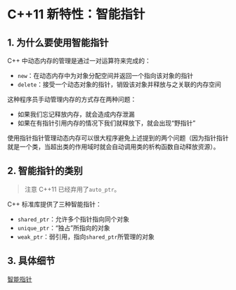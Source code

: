 # C++11 新特性：智能指针

## 1. 为什么要使用智能指针

C++ 中动态内存的管理是通过一对运算符来完成的：

* `new`：在动态内存中为对象分配空间并返回一个指向该对象的指针
* `delete`：接受一个动态对象的指针，销毁该对象并释放与之关联的内存空间

这种程序员手动管理内存的方式存在两种问题：

* 如果我们忘记释放内存，就会造成内存泄漏
* 如果在有指针引用内存的情况下我们就释放下，就会出现“野指针”

使用指针指针管理动态内存可以很大程序避免上述提到的两个问题（因为指针指针就是一个类，当超出类的作用域时就会自动调用类的析构函数自动释放资源）。

## 2. 智能指针的类别

> 注意 C++11 已经弃用了`auto_ptr`。

C++ 标准库提供了三种智能指针：

* `shared_ptr`：允许多个指针指向同个对象
* `unique_ptr`：“独占”所指向的对象
* `weak_ptr`：弱引用，指向`shared_ptr`所管理的对象

## 3. 具体细节

[智能指针](https://cpp-note.readthedocs.io/zh/latest/docs/%E7%AC%AC11%E7%AB%A0%20C%2B%2B11%E6%96%B0%E6%A0%87%E5%87%86/11.3%20%E6%99%BA%E8%83%BD%E6%8C%87%E9%92%88.html)
